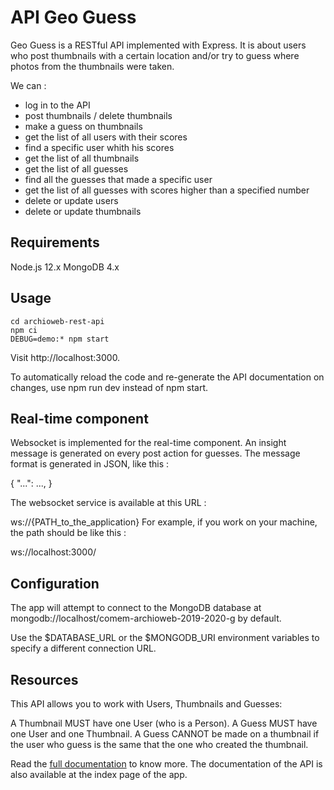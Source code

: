 # API Geo Guess
Geo Guess is a RESTful API implemented with Express. It is about users who post thumbnails with a certain location and/or try to guess where photos from the thumbnails were taken.

We can :

* log in to the API
* post thumbnails / delete thumbnails
* make a guess on thumbnails
* get the list of all users with their scores
* find a specific user whith his scores
* get the list of all thumbnails
* get the list of all guesses
* find all the guesses that made a specific user
* get the list of all guesses with scores higher than a specified number
* delete or update users
* delete or update thumbnails

## Requirements
Node.js 12.x
MongoDB 4.x

## Usage
```git clone git@github.com:AngelLando/archioweb-rest-api.git
cd archioweb-rest-api
npm ci
DEBUG=demo:* npm start
```

Visit http://localhost:3000.

To automatically reload the code and re-generate the API documentation on changes, use npm run dev instead of npm start.

## Real-time component
Websocket is implemented for the real-time component. An insight message is generated on every post action for guesses. The message format is generated in JSON, like this :

{
  "...": ...,
}

The websocket service is available at this URL :

ws://{PATH_to_the_application}
For example, if you work on your machine, the path should be like this :

ws://localhost:3000/

## Configuration
The app will attempt to connect to the MongoDB database at mongodb://localhost/comem-archioweb-2019-2020-g by default.

Use the $DATABASE_URL or the $MONGODB_URI environment variables to specify a different connection URL.

## Resources
This API allows you to work with Users, Thumbnails and Guesses:

A Thumbnail MUST have one User (who is a Person).
A Guess MUST have one User and one Thumbnail.
A Guess CANNOT be made on a thumbnail if the user who guess is the same that the one who created the thumbnail.

Read the [full documentation](https://comem-archioweb-2019-2020-g.herokuapp.com/) to know more. The documentation of the API is also available at the index page of the app. 
